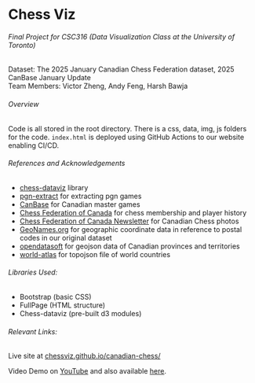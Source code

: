 # Chess Viz

###### Final Project for CSC316 (Data Visualization Class at the University of Toronto) 
Dataset: The 2025 January Canadian Chess Federation dataset, 2025 CanBase January Update
<br/> Team Members: Victor Zheng, Andy Feng, Harsh Bawja

###### Overview
Code is all stored in the root directory. There is a css, data, img, js folders for the code. `index.html` is deployed using GitHub Actions to our website enabling CI/CD. 


###### References and Acknowledgements
- [chess-dataviz](https://github.com/ebemunk/chess-dataviz) library
- [pgn-extract](https://www.cs.kent.ac.uk/people/staff/djb/pgn-extract/) for extracting pgn games
- [CanBase](https://canbase.fqechecs.qc.ca/players.htm) for Canadian master games
- [Chess Federation of Canada](http://chess.ca/) for chess membership and player history
- [Chess Federation of Canada Newsletter](https://www.facebook.com/ChessCanada/photos) for Canadian Chess photos
- [GeoNames.org](https://www.geonames.org/postal-codes/) for geographic coordinate data in reference to postal codes in our original dataset
- [opendatasoft](https://data.opendatasoft.com/explore/dataset/georef-canada-province%40public/export/?disjunctive.prov_name_en) for geojson data of Canadian provinces and territories
- [world-atlas](https://github.com/topojson/world-atlas) for topojson file of world countries

###### Libraries Used:
<ul>
<li>Bootstrap (basic CSS)</li>
<li>FullPage (HTML structure)</li>
<li>Chess-dataviz (pre-built d3 modules)</li>
</ul>


###### Relevant Links: 
Live site at [chessviz.github.io/canadian-chess/](https://chessviz.github.io/canadian-chess/)

Video Demo on [YouTube](https://www.youtube.com/watch?v=hX2T-h_Kodw) and also available [here](docs/316-demo.mp4).
